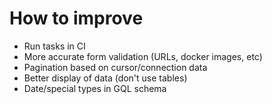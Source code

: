 # How to improve

- Run tasks in CI
- More accurate form validation (URLs, docker images, etc)
- Pagination based on cursor/connection data
- Better display of data (don't use tables)
- Date/special types in GQL schema
